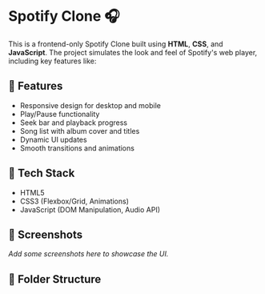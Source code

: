 # Spotify Clone 🎧

This is a frontend-only Spotify Clone built using **HTML**, **CSS**, and **JavaScript**. The project simulates the look and feel of Spotify's web player, including key features like:

## 🚀 Features
- Responsive design for desktop and mobile
- Play/Pause functionality
- Seek bar and playback progress
- Song list with album cover and titles
- Dynamic UI updates
- Smooth transitions and animations

## 🔧 Tech Stack
- HTML5
- CSS3 (Flexbox/Grid, Animations)
- JavaScript (DOM Manipulation, Audio API)

## 📸 Screenshots
*Add some screenshots here to showcase the UI.*

## 📁 Folder Structure

